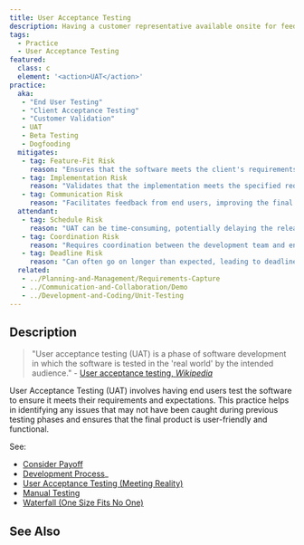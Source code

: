```yaml
---
title: User Acceptance Testing
description: Having a customer representative available onsite for feedback.
tags: 
  - Practice 
  - User Acceptance Testing
featured: 
  class: c
  element: '<action>UAT</action>'
practice:
  aka: 
   - "End User Testing"
   - "Client Acceptance Testing"
   - "Customer Validation"
   - UAT
   - Beta Testing
   - Dogfooding
  mitigates:
   - tag: Feature-Fit Risk
     reason: "Ensures that the software meets the client's requirements and expectations."
   - tag: Implementation Risk
     reason: "Validates that the implementation meets the specified requirements."
   - tag: Communication Risk
     reason: "Facilitates feedback from end users, improving the final product."
  attendant:
   - tag: Schedule Risk
     reason: "UAT can be time-consuming, potentially delaying the release."
   - tag: Coordination Risk
     reason: "Requires coordination between the development team and end users."
   - tag: Deadline Risk
     reason: "Can often go on longer than expected, leading to deadline issues."
  related:
   - ../Planning-and-Management/Requirements-Capture
   - ../Communication-and-Collaboration/Demo
   - ../Development-and-Coding/Unit-Testing
---
```


<PracticeIntro details={frontMatter} /> 

## Description

> "User acceptance testing (UAT) is a phase of software development in which the software is tested in the 'real world' by the intended audience." - [User acceptance testing, _Wikipedia_](https://en.wikipedia.org/wiki/User_acceptance_testing)

User Acceptance Testing (UAT) involves having end users test the software to ensure it meets their requirements and expectations. This practice helps in identifying any issues that may not have been caught during previous testing phases and ensures that the final product is user-friendly and functional.

See: 
 - [Consider Payoff](/thinking/Consider-Payoff)
 - [Development Process](/thinking/Development-Process#a-toy-process)_
 - [User Acceptance Testing (Meeting Reality)](/thinking/Meeting-Reality#example-user-acceptance-testing-uat)
 - [Manual Testing](/thinking/Cadence#development-cycle-time) 
 - [Waterfall (One Size Fits No One)](/thinking/One-Size-Fits-No-One) 
 
## See Also

<TagList tag="User-Acceptance-Testing" />
